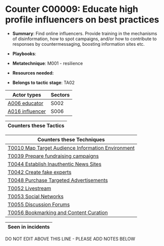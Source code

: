 # Counter C00009: Educate high profile influencers on best practices

* **Summary**: Find online influencers. Provide training in the mechanisms of disinformation, how to spot campaigns, and/or how to contribute to responses by countermessaging, boosting information sites etc. 

* **Playbooks**: 

* **Metatechnique**: M001 - resilience

* **Resources needed:** 

* **Belongs to tactic stage**: TA02


| Actor types | Sectors |
| ----------- | ------- |
| [A006 educator](../generated_pages/actortypes/A006.md) | S002 |
| [A016 influencer](../generated_pages/actortypes/A016.md) | S006 |



| Counters these Tactics |
| ---------------------- |



| Counters these Techniques |
| ------------------------- |
| [T0010 Map Target Audience Information Environment](../generated_pages/techniques/T0010.md) |
| [T0039 Prepare fundraising campaigns](../generated_pages/techniques/T0039.md) |
| [T0044 Establish Inauthentic News Sites](../generated_pages/techniques/T0044.md) |
| [T0042 Create fake experts](../generated_pages/techniques/T0042.md) |
| [T0048 Purchase Targeted Advertisements](../generated_pages/techniques/T0048.md) |
| [T0052 Livestream](../generated_pages/techniques/T0052.md) |
| [T0053  Social Networks](../generated_pages/techniques/T0053.md) |
| [T0055 Discussion Forums](../generated_pages/techniques/T0055.md) |
| [T0056 Bookmarking and Content Curation](../generated_pages/techniques/T0056.md) |



| Seen in incidents |
| ----------------- |


DO NOT EDIT ABOVE THIS LINE - PLEASE ADD NOTES BELOW